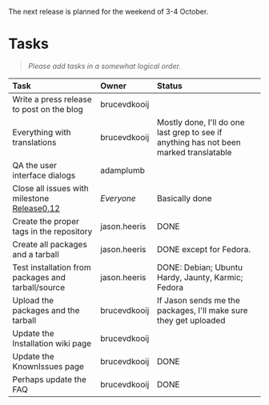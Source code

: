 The next release is planned for the weekend of 3-4 October.

# Tasks #

> _Please add tasks in a somewhat logical order._

| **Task**                                                           | **Owner**      | **Status** |
|:-------------------------------------------------------------------|:---------------|:-----------|
| Write a press release to post on the blog                          | brucevdkooij   |            |
| Everything with translations                                       | brucevdkooij   | Mostly done, I'll do one last grep to see if anything has not been marked translatable |
| QA the user interface dialogs                                      | adamplumb      |            |
| Close all issues with milestone [Release0.12](http://code.google.com/p/nautilussvn/issues/list?q=milestone:Release0.12)                          | _Everyone_     | Basically done |
| Create the proper tags in the repository                           | jason.heeris   | DONE       |
| Create all packages and a tarball                                  | jason.heeris   | DONE except for Fedora. |
| Test installation from packages and tarball/source                                                   | jason.heeris   | DONE: Debian; Ubuntu Hardy, Jaunty, Karmic; Fedora |
| Upload the packages and the tarball                                | brucevdkooij   | If Jason sends me the packages, I'll make sure they get uploaded |
| Update the Installation wiki page                                  | brucevdkooij   |            |
| Update the KnownIssues page                                        | brucevdkooij   | DONE       |
| Perhaps update the FAQ                                             | brucevdkooij   | DONE       |